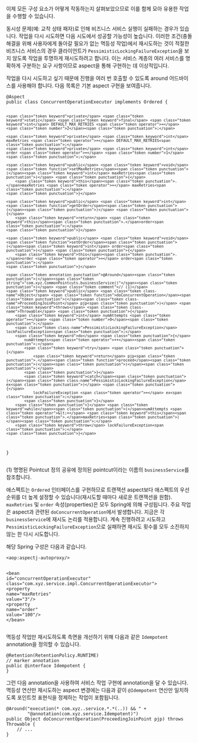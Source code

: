 <p>이제 모든 구성 요소가 어떻게 작동하는지 살펴보았으므로 이를 함께 모아 유용한 작업을 수행할 수 있습니다.</p>
<p>동시성 문제(예: 교착 상태 패자)로 인해 비즈니스 서비스 실행이 실패하는 경우가 있습니다. 작업을 다시 시도하면 다음 시도에서 성공할 가능성이 높습니다. 이러한 조건(충돌 해결을 위해 사용자에게 돌아갈 필요가 없는 멱등성 작업)에서 재시도하는 것이 적절한 비즈니스 서비스의 경우 클라이언트가 <code>PessimisticLockingFailureException</code>을 보지 않도록 작업을 투명하게 재시도하려고 합니다. 이는 서비스 계층의 여러 서비스를 명확하게 구분하는 요구 사항이므로 aspect을 통해 구현하는 데 이상적입니다.</p>
<p>작업을 다시 시도하고 싶기 때문에 진행을 여러 번 호출할 수 있도록 around 어드바이스를 사용해야 합니다. 다음 목록은 기본 aspect 구현을 보여줍니다.</p>
<pre><code class="language-java"><span class="token annotation punctuation">@Aspect</span>
<span class="token keyword">public</span> <span class="token keyword">class</span> <span class="token class-name">ConcurrentOperationExecutor</span> <span class="token keyword">implements</span> <span class="token class-name">Ordered</span> <span class="token punctuation">{</span>

	<span class="token keyword">private</span> <span class="token keyword">static</span> <span class="token keyword">final</span> <span class="token keyword">int</span> DEFAULT_MAX_RETRIES <span class="token operator">=</span> <span class="token number">2</span><span class="token punctuation">;</span>

	<span class="token keyword">private</span> <span class="token keyword">int</span> maxRetries <span class="token operator">=</span> DEFAULT_MAX_RETRIES<span class="token punctuation">;</span>
	<span class="token keyword">private</span> <span class="token keyword">int</span> order <span class="token operator">=</span> <span class="token number">1</span><span class="token punctuation">;</span>

	<span class="token keyword">public</span> <span class="token keyword">void</span> <span class="token function">setMaxRetries</span><span class="token punctuation">(</span><span class="token keyword">int</span> maxRetries<span class="token punctuation">)</span> <span class="token punctuation">{</span>
		<span class="token keyword">this</span><span class="token punctuation">.</span>maxRetries <span class="token operator">=</span> maxRetries<span class="token punctuation">;</span>
	<span class="token punctuation">}</span>

	<span class="token keyword">public</span> <span class="token keyword">int</span> <span class="token function">getOrder</span><span class="token punctuation">(</span><span class="token punctuation">)</span> <span class="token punctuation">{</span>
		<span class="token keyword">return</span> <span class="token keyword">this</span><span class="token punctuation">.</span>order<span class="token punctuation">;</span>
	<span class="token punctuation">}</span>

	<span class="token keyword">public</span> <span class="token keyword">void</span> <span class="token function">setOrder</span><span class="token punctuation">(</span><span class="token keyword">int</span> order<span class="token punctuation">)</span> <span class="token punctuation">{</span>
		<span class="token keyword">this</span><span class="token punctuation">.</span>order <span class="token operator">=</span> order<span class="token punctuation">;</span>
	<span class="token punctuation">}</span>

	<span class="token annotation punctuation">@Around</span><span class="token punctuation">(</span><span class="token string">"com.xyz.CommonPointcuts.businessService()"</span><span class="token punctuation">)</span> <span class="token comment">// (1)</span>
	<span class="token keyword">public</span> <span class="token class-name">Object</span> <span class="token function">doConcurrentOperation</span><span class="token punctuation">(</span><span class="token class-name">ProceedingJoinPoint</span> pjp<span class="token punctuation">)</span> <span class="token keyword">throws</span> <span class="token class-name">Throwable</span> <span class="token punctuation">{</span>
		<span class="token keyword">int</span> numAttempts <span class="token operator">=</span> <span class="token number">0</span><span class="token punctuation">;</span>
		<span class="token class-name">PessimisticLockingFailureException</span> lockFailureException<span class="token punctuation">;</span>
		<span class="token keyword">do</span> <span class="token punctuation">{</span>
			numAttempts<span class="token operator">++</span><span class="token punctuation">;</span>
			<span class="token keyword">try</span> <span class="token punctuation">{</span>
				<span class="token keyword">return</span> pjp<span class="token punctuation">.</span><span class="token function">proceed</span><span class="token punctuation">(</span><span class="token punctuation">)</span><span class="token punctuation">;</span>
			<span class="token punctuation">}</span>
			<span class="token keyword">catch</span><span class="token punctuation">(</span><span class="token class-name">PessimisticLockingFailureException</span> ex<span class="token punctuation">)</span> <span class="token punctuation">{</span>
				lockFailureException <span class="token operator">=</span> ex<span class="token punctuation">;</span>
			<span class="token punctuation">}</span>
		<span class="token punctuation">}</span> <span class="token keyword">while</span><span class="token punctuation">(</span>numAttempts <span class="token operator">&lt;=</span> <span class="token keyword">this</span><span class="token punctuation">.</span>maxRetries<span class="token punctuation">)</span><span class="token punctuation">;</span>
		<span class="token keyword">throw</span> lockFailureException<span class="token punctuation">;</span>
	<span class="token punctuation">}</span>
<span class="token punctuation">}</span></code></pre>
<p>(1) 명명된 Pointcut 정의 공유에 정의된 pointcut이라는 이름의 <code>businessService</code>를 참조합니다.</p>
<p>애스펙트는 <code>Ordered</code> 인터페이스를 구현하므로 트랜잭션 aspect보다 애스펙트의 우선순위를 더 높게 설정할 수 있습니다(재시도할 때마다 새로운 트랜잭션을 원함). <code>maxRetries</code> 및 <code>order</code> 속성(properties)은 모두 Spring에 의해 구성됩니다. 주요 작업은 aspect과 관련된 <code>doConcurrentOperation</code>에서 발생합니다. 지금은 각 <code>businessService</code>에 재시도 논리를 적용합니다. 계속 진행하려고 시도하고 <code>PessimisticLockingFailureException</code>으로 실패하면 재시도 횟수를 모두 소진하지 않는 한 다시 시도합니다.</p>
<p>해당 Spring 구성은 다음과 같습니다.</p>
<pre><code class="language-xml"><span class="token tag"><span class="token tag"><span class="token punctuation">&lt;</span><span class="token namespace">aop:</span>aspectj-autoproxy</span><span class="token punctuation">/&gt;</span></span>

<span class="token tag"><span class="token tag"><span class="token punctuation">&lt;</span>bean</span> <span class="token attr-name">id</span><span class="token attr-value"><span class="token punctuation">=</span><span class="token punctuation">"</span>concurrentOperationExecutor<span class="token punctuation">"</span></span>
		<span class="token attr-name">class</span><span class="token attr-value"><span class="token punctuation">=</span><span class="token punctuation">"</span>com.xyz.service.impl.ConcurrentOperationExecutor<span class="token punctuation">"</span></span><span class="token punctuation">&gt;</span></span>
	<span class="token tag"><span class="token tag"><span class="token punctuation">&lt;</span>property</span> <span class="token attr-name">name</span><span class="token attr-value"><span class="token punctuation">=</span><span class="token punctuation">"</span>maxRetries<span class="token punctuation">"</span></span> <span class="token attr-name">value</span><span class="token attr-value"><span class="token punctuation">=</span><span class="token punctuation">"</span>3<span class="token punctuation">"</span></span><span class="token punctuation">/&gt;</span></span>
	<span class="token tag"><span class="token tag"><span class="token punctuation">&lt;</span>property</span> <span class="token attr-name">name</span><span class="token attr-value"><span class="token punctuation">=</span><span class="token punctuation">"</span>order<span class="token punctuation">"</span></span> <span class="token attr-name">value</span><span class="token attr-value"><span class="token punctuation">=</span><span class="token punctuation">"</span>100<span class="token punctuation">"</span></span><span class="token punctuation">/&gt;</span></span>
<span class="token tag"><span class="token tag"><span class="token punctuation">&lt;/</span>bean</span><span class="token punctuation">&gt;</span></span></code></pre>
<p>멱등성 작업만 재시도하도록 측면을 개선하기 위해 다음과 같은 <code>Idempotent</code> annotation을 정의할 수 있습니다.</p>
<pre><code class="language-java"><span class="token annotation punctuation">@Retention</span><span class="token punctuation">(</span><span class="token class-name">RetentionPolicy</span><span class="token punctuation">.</span>RUNTIME<span class="token punctuation">)</span>
<span class="token comment">// marker annotation</span>
<span class="token keyword">public</span> <span class="token annotation punctuation">@interface</span> <span class="token class-name">Idempotent</span> <span class="token punctuation">{</span>
<span class="token punctuation">}</span></code></pre>
<p>그런 다음 annotation을 사용하여 서비스 작업 구현에 annotation을 달 수 있습니다. 멱등성 연산만 재시도하는 aspect 변경에는 다음과 같이 <code>@Idempotent</code> 연산만 일치하도록 포인트컷 표현식을 정제하는 작업이 포함됩니다.</p>
<pre><code class="language-java"><span class="token annotation punctuation">@Around</span><span class="token punctuation">(</span><span class="token string">"execution(* com.xyz..service.*.*(..)) &amp;&amp; "</span> <span class="token operator">+</span>
		<span class="token string">"@annotation(com.xyz.service.Idempotent)"</span><span class="token punctuation">)</span>
<span class="token keyword">public</span> <span class="token class-name">Object</span> <span class="token function">doConcurrentOperation</span><span class="token punctuation">(</span><span class="token class-name">ProceedingJoinPoint</span> pjp<span class="token punctuation">)</span> <span class="token keyword">throws</span> <span class="token class-name">Throwable</span> <span class="token punctuation">{</span>
	<span class="token comment">// ...</span>
<span class="token punctuation">}</span></code></pre>